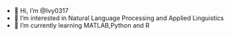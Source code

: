 - 👋 Hi, I’m @Ivy0317
- 👀 I’m interested in Natural Language Processing and Applied Linguistics
- 🌱 I’m currently learning MATLAB,Python and R

<!---
Ivy0317/Ivy0317 is a ✨ special ✨ repository because its `README.md` (this file) appears on your GitHub profile.
You can click the Preview link to take a look at your changes.
--->
